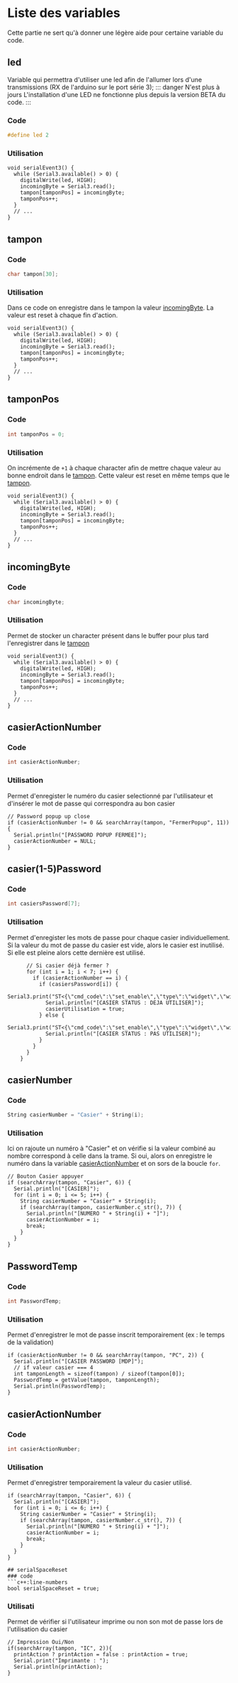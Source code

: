 # Liste des variables
Cette partie ne sert qu'à donner une légère aide pour certaine variable du code.

## led
Variable qui permettra d'utiliser une led afin de l'allumer lors d'une transmissions (RX de l'arduino sur le port série 3);
::: danger N'est plus à jours
L'installation d'une LED ne fonctionne plus depuis la version BETA du code.
:::

### Code
```c++
#define led 2
```
### Utilisation
```c++:line-numbers=1 {3}
void serialEvent3() {
  while (Serial3.available() > 0) {
    digitalWrite(led, HIGH);
    incomingByte = Serial3.read();
    tampon[tamponPos] = incomingByte;
    tamponPos++;
  }
  // ...
}
```
## tampon
### Code
```c++
char tampon[30];
```
### Utilisation
Dans ce code on enregistre dans le tampon la valeur [incomingByte](#incomingByte). La valeur est reset à chaque fin d'action.
```c++:line-numbers=1 {5}
void serialEvent3() {
  while (Serial3.available() > 0) {
    digitalWrite(led, HIGH);
    incomingByte = Serial3.read();
    tampon[tamponPos] = incomingByte;
    tamponPos++;
  }
  // ...
}
```

## tamponPos
### Code
```c++
int tamponPos = 0;
```
### Utilisation
On incrémente de ``+1`` à chaque character afin de mettre chaque valeur au bonne endroit dans le [tampon](#tampon). Cette valeur est reset en même temps que le [tampon](#tampon).
```c++:line-numbers=1 {6}
void serialEvent3() {
  while (Serial3.available() > 0) {
    digitalWrite(led, HIGH);
    incomingByte = Serial3.read();
    tampon[tamponPos] = incomingByte;
    tamponPos++;
  }
  // ...
}
```

## incomingByte
### Code
```c++
char incomingByte;
```

### Utilisation 
Permet de stocker un character présent dans le buffer pour plus tard l'enregistrer dans le [tampon](#tampon) 
```c++:line-numbers=1 {4}
void serialEvent3() {
  while (Serial3.available() > 0) {
    digitalWrite(led, HIGH);
    incomingByte = Serial3.read();
    tampon[tamponPos] = incomingByte;
    tamponPos++;
  }
  // ...
}
```
## casierActionNumber
### Code
```c++
int casierActionNumber;
```
### Utilisation
Permet d'enregister le numéro du casier selectionné par l'utilisateur et d'insérer le mot de passe qui correspondra au bon casier
```c++:line-numbers=1 {2}
// Password popup up close
if (casierActionNumber != 0 && searchArray(tampon, "FermerPopup", 11)) {
  Serial.println("[PASSWORD POPUP FERMEE]");
  casierActionNumber = NULL;
}
```
## casier(1-5)Password
### Code
```c++
int casiersPassword[7];
```

### Utilisation
Permet d'enregister les mots de passe pour chaque casier individuellement. Si la valeur du mot de passe du casier est vide, alors le casier  est inutilisé. Si elle est pleine alors cette dernière est utilisé.
```c++:line-numbers=1 {4}
      // Si casier déjà fermer ?
      for (int i = 1; i < 7; i++) {
        if (casierActionNumber == i) {
          if (casiersPassword[i]) {
            Serial3.print("ST<{\"cmd_code\":\"set_enable\",\"type\":\"widget\",\"widget\":\"IC\",\"enable\":false}>ET");
            Serial.println("[CASIER STATUS : DEJA UTILISER]");
            casierUtilisation = true;
          } else {
            Serial3.print("ST<{\"cmd_code\":\"set_enable\",\"type\":\"widget\",\"widget\":\"IC\",\"enable\":true}>ET");
            Serial.println("[CASIER STATUS : PAS UTILISER]");
          }
        }
      }
    }
```

## casierNumber
### Code
```c++
String casierNumber = "Casier" + String(i);
```

### Utilisation
Ici on rajoute un numéro à "Casier" et on vérifie si la valeur combiné au nombre correspond à celle dans la trame. Si oui, alors on enregistre le numéro dans la variable [casierActionNumber](#casieractionnumber) et on sors de la boucle ``for``.
```c++:line-numbers=1 {5,6}
// Bouton Casier appuyer
if (searchArray(tampon, "Casier", 6)) {
  Serial.println("[CASIER]");
  for (int i = 0; i <= 5; i++) {
    String casierNumber = "Casier" + String(i);
    if (searchArray(tampon, casierNumber.c_str(), 7)) {
      Serial.println("[NUMERO " + String(i) + "]");
      casierActionNumber = i;
      break;
    }
  }
}
```

## PasswordTemp
### Code
```c++
int PasswordTemp;
```

### Utilisation
Permet d'enregistrer le mot de passe inscrit temporairement (ex : le temps de la validation)
```c++:line-numbers=1 {5}
if (casierActionNumber != 0 && searchArray(tampon, "PC", 2)) {
  Serial.println("[CASIER PASSWORD [MDP]");
  // if valeur casier === 4
  int tamponLength = sizeof(tampon) / sizeof(tampon[0]);
  PasswordTemp = getValue(tampon, tamponLength);
  Serial.println(PasswordTemp);
}
```

## casierActionNumber
### Code
```c++
int casierActionNumber;
```
###  Utilisation
Permet d'enregistrer temporairement la valeur du casier utilisé.
```c++:line-numbers=1 {7}
if (searchArray(tampon, "Casier", 6)) {
  Serial.println("[CASIER]");
  for (int i = 0; i <= 6; i++) {
    String casierNumber = "Casier" + String(i);
    if (searchArray(tampon, casierNumber.c_str(), 7)) {
      Serial.println("[NUMERO " + String(i) + "]");
      casierActionNumber = i;
      break;
    }
  }
}

## serialSpaceReset
### code
```c++:line-numbers
bool serialSpaceReset = true;
``` 
### Utilisati
Permet de vérifier si l'utilisateur imprime ou non son mot de passe lors de l'utilisation du casier
```c++:line-numbers {3}
// Impression Oui/Non
if(searchArray(tampon, "IC", 2)){
  printAction ? printAction = false : printAction = true;
  Serial.print("Imprimante : ");
  Serial.println(printAction);
}
```